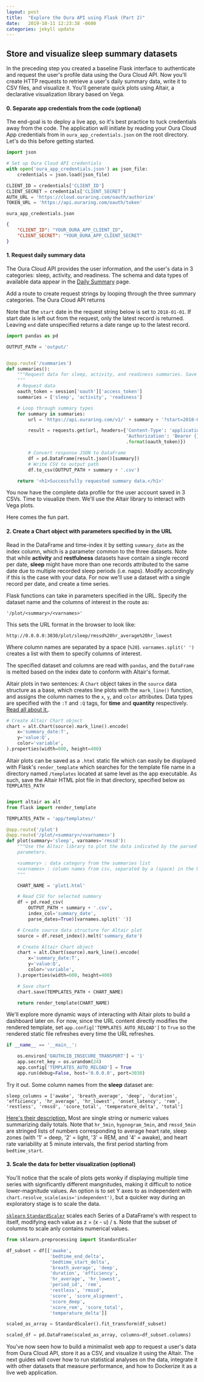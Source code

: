 ```yaml
---
layout: post
title:  "Explore the Oura API using Flask (Part 2)"
date:   2019-10-11 12:23:38 -0600
categories: jekyll update
---
```


## Store and visualize sleep summary datasets

In the preceding step you created a baseline Flask interface to authenticate
and request the user's profile data using the Oura Cloud API. 
Now you'll create HTTP requests to retrieve a user's daily summary data,
write it to CSV files, and visualize it. You'll generate quick plots using
Altair, a declarative visualization library based on Vega.

#### 0. Separate app credentials from the code (optional)

The end-goal is to deploy a live app, so it's best practice to tuck credentials
away from the code. The application will initiate by reading your Oura Cloud 
App credentials from in `oura_app_credentials.json` on the root directory. Let's
do this before getting started.

``` python
import json

# Set up Oura Cloud API credentials
with open('oura_app_credentials.json') as json_file:
    credentials = json.load(json_file)

CLIENT_ID = credentials['CLIENT_ID']
CLIENT_SECRET = credentials['CLIENT_SECRET']
AUTH_URL = 'https://cloud.ouraring.com/oauth/authorize'
TOKEN_URL = 'https://api.ouraring.com/oauth/token'
```

`oura_app_credentials.json` 
``` json
{
    "CLIENT_ID": "YOUR_OURA_APP_CLIENT_ID",
    "CLIENT_SECRET": "YOUR_OURA_APP_CLIENT_SECRET"
}
```

#### 1. Request daily summary data

The Oura Cloud API provides the user information, and the user's data in 3 categories: sleep, activity, and readiness. The schema and data types of available data appear in the [Daily Summary](https://cloud.ouraring.com/docs/daily-summaries) page.

Add a route to create request strings by looping through the three summary categories. The Oura Cloud API returns 

Note that the `start` date in the request string below is set to `2018-01-01`. If start date is left out from the request, only the latest record is returned. Leaving `end` date unspecified returns a date range up to the latest record. 

``` python
import pandas as pd

OUTPUT_PATH = 'output/'


@app.route('/summaries')
def summaries():
    """Request data for sleep, activity, and readiness summaries. Save to CSV.
    """
    # Request data
    oauth_token = session['oauth']['access_token']
    summaries = ['sleep', 'activity', 'readiness']

    # Loop through summary types
    for summary in summaries:
        url = 'https://api.ouraring.com/v1/' + summary + '?start=2018-01-01'

        result = requests.get(url, headers={'Content-Type': 'application/json',
                                            'Authorization': 'Bearer {}'
                                            .format(oauth_token)})

        # Convert response JSON to DataFrame
        df = pd.DataFrame(result.json()[summary])
        # Write CSV to output path
        df.to_csv(OUTPUT_PATH + summary + '.csv')

    return '<h1>Successfully requested summary data.</h1>'
```

You now have the complete data profile for the user account saved in 3 CSVs. Time to visualize them. We'll use the Altair library to interact with Vega plots.

Here comes the fun part.

#### 2. Create a Chart object with parameters specified by in the URL

Read in the DataFrame and time-index it by setting `summary_date` as the index 
column, which is a parameter common to the three datasets. Note that while 
**activity** and **restfulness** datasets have contain 
a single record per date, **sleep** might have more than one records attributed 
to the same date due to multiple recorded sleep periods (i.e. naps). Modify 
accordingly if this is the case with your data. For now we'll use a dataset with a 
single record per date, and create a time series.

Flask functions can take in parameters specified in the URL. Specify the dataset
name and the columns of interest in the route as:

`'/plot/<summary>/<varnames>'` 

This sets the URL format in the browser to look like:

`http://0.0.0.0:3030/plot/sleep/rmssd%20hr_average%20hr_lowest`

Where column names are separated by a space (`%20`). `varnames.split(' ')` 
creates a list with them to specify columns of interest.

The specified dataset and columns are read with `pandas`, and the `DataFrame` is
melted based on the index date to conform with Altair's format. 

Altair plots in two sentences: A `Chart` object takes in the `source` data 
structure as a base, which creates line plots with the `mark_line()` function, 
and assigns the column names to the `x`, `y`, and `color` attributes. Data types
are specified with the `:T` and `:Q` tags, for **time** and **quantity** respectively. 
[Read all about it.](https://altair-viz.github.io/getting_started/overview.html).

``` python
# Create Altair Chart object
chart = alt.Chart(source).mark_line().encode(
    x='summary_date:T',
    y='value:Q',
    color='variable',
).properties(width=600, height=400)
```

Altair plots can be saved as a `.html` static file which can easily be 
displayed with Flask's `render_template` which searches for the template file 
name in a directory named `/templates` located at same level as the app executable.
As such, save the Altair HTML plot file in that directory, specified below as 
`TEMPLATES_PATH `

``` python

import altair as alt
from flask import render_template

TEMPLATES_PATH = 'app/templates/'

@app.route('/plot')
@app.route('/plot/<summary>/<varnames>')
def plot(summary='sleep', varnames='rmssd'):
    """Use the Altair library to plot the data indicated by the parsed URL
    parameters.

    <summary> : data category from the summaries list
    <varnames> : column names from csv, separated by a (space) in the URL
    """

    CHART_NAME = 'plot1.html'

    # Read CSV for selected summary
    df = pd.read_csv(
        OUTPUT_PATH + summary + '.csv',
        index_col='summary_date',
        parse_dates=True)[varnames.split(' ')]

    # Create source data structure for Altair plot
    source = df.reset_index().melt('summary_date')

    # Create Altair Chart object
    chart = alt.Chart(source).mark_line().encode(
        x='summary_date:T',
        y='value:Q',
        color='variable',
    ).properties(width=600, height=400)

    # Save chart
    chart.save(TEMPLATES_PATH + CHART_NAME)

    return render_template(CHART_NAME)
```

We'll explore more dynamic ways of 
interacting with Altair plots to build a dashboard later on. For now, since 
the URL content directly modifies the rendered template, set
`app.config['TEMPLATES_AUTO_RELOAD']` to `True` so the rendered static file 
refreshes every time the URL refreshes.


``` python
if __name__ == '__main__':

    os.environ['OAUTHLIB_INSECURE_TRANSPORT'] = '1'
    app.secret_key = os.urandom(24)
    app.config['TEMPLATES_AUTO_RELOAD'] = True
    app.run(debug=False, host='0.0.0.0', port=3030)
```

Try it out. Some column names from the **sleep** dataset are:

```
sleep_columns = ['awake', 'breath_average', 'deep', 'duration', 'efficiency', 'hr_average', 'hr_lowest', 'onset_latency', 'rem', 'restless', 'rmssd', 'score_total', 'temperature_delta', 'total']
```

[Here's their description.](https://cloud.ouraring.com/docs/sleep) Most are single string or numeric values summarizing daily totals. Note that `hr_5min`, `hypnogram_5min`, and `rmssd_5min` are stringed lists of numbers corresponding to average heart rate, sleep zones (with '1' = deep, '2' = light, '3' = REM, and '4' = awake), and heart rate variability at 5 minute intervals, the first period starting from `bedtime_start`.

#### 3. Scale the data for better visualization (optional)

You'll notice that the scale of plots gets wonky if displaying multiple time 
series with significantly different mangnitudes, making it difficult to notice 
lower-magnitude values. An option is to set Y axes to as independent with 
`chart.resolve_scale(axis='independent')`, but a quicker way
during an exploratory stage is to scale the data.

[`sklearn` `StandardScaler`](https://scikit-learn.org/stable/modules/generated/sklearn.preprocessing.StandardScaler.html) 
scales each Series of a DataFrame's with respect to itself, modifying
each value as z = (x - u) / s. Note that the subset of columns to
scale anly contains numerical values.

``` python
from sklearn.preprocessing import StandardScaler

df_subset = df[['awake',
                'bedtime_end_delta',
                'bedtime_start_delta',
                'breath_average', 'deep',
                'duration', 'efficiency',
                'hr_average', 'hr_lowest',
                'period_id', 'rem',
                'restless', 'rmssd',
                'score', 'score_alignment',
                'score_deep',
                'score_rem', 'score_total',
                'temperature_delta']]

scaled_as_array = StandardScaler().fit_transform(df_subset)

scaled_df = pd.DataFrame(scaled_as_array, columns=df_subset.columns)
```

You've now seen how to build a minimalist web app to request a user's data from
Oura Cloud API, store it as a CSV, and visualize it using the Altair. The next 
guides will cover how to run statistical analyses on the data, integrate it with 
other datasets that measure performance, and how to Dockerize it as a live 
web application.
